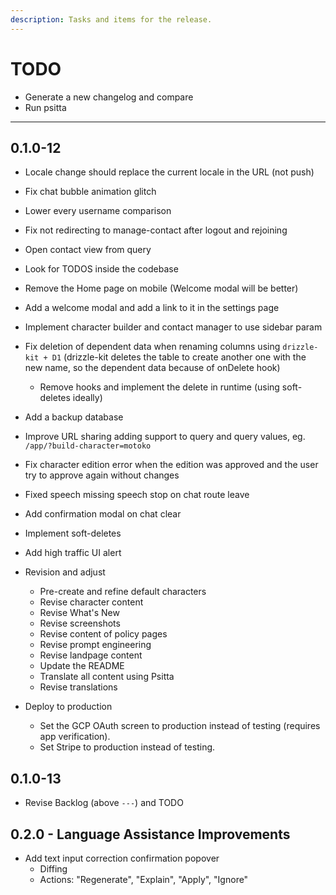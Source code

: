 ```yaml
---
description: Tasks and items for the release.
---
```


# TODO

- Generate a new changelog and compare
- Run psitta

- ---

## 0.1.0-12

- Locale change should replace the current locale in the URL (not push)
- Fix chat bubble animation glitch
- Lower every username comparison
- Fix not redirecting to manage-contact after logout and rejoining
- Open contact view from query
- Look for TODOS inside the codebase
- Remove the Home page on mobile (Welcome modal will be better)
- Add a welcome modal and add a link to it in the settings page
- Implement character builder and contact manager to use sidebar param
- Fix deletion of dependent data when renaming columns using `drizzle-kit + D1` (drizzle-kit deletes the table to create another one with the new name, so the dependent data because of onDelete hook)
  - Remove hooks and implement the delete in runtime (using soft-deletes ideally)
- Add a backup database
- Improve URL sharing adding support to query and query values, eg. `/app/?build-character=motoko`
- Fix character edition error when the edition was approved and the user try to approve again without changes
- Fixed speech missing speech stop on chat route leave
- Add confirmation modal on chat clear
- Implement soft-deletes
- Add high traffic UI alert

- Revision and adjust
  - Pre-create and refine default characters
  - Revise character content
  - Revise What's New
  - Revise screenshots
  - Revise content of policy pages
  - Revise prompt engineering
  - Revise landpage content
  - Update the README
  - Translate all content using Psitta
  - Revise translations

- Deploy to production
  - Set the GCP OAuth screen to production instead of testing (requires app verification).
  - Set Stripe to production instead of testing.

## 0.1.0-13

- Revise Backlog (above `---`) and TODO

## 0.2.0 - Language Assistance Improvements

- Add text input correction confirmation popover
  - Diffing
  - Actions: "Regenerate", "Explain", "Apply", "Ignore"
